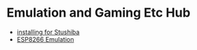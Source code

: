 # Emulation and Gaming Etc Hub

- [installing for Stushiba](c0e82e94-1bcc-46c0-a612-95e904e9f6bc.md)
- [ESP8266 Emulation](a1d2cd7c-029b-4ac9-af50-c9cea2cc33c4.md)
